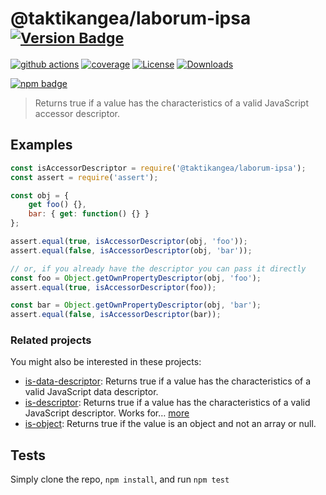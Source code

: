 # @taktikangea/laborum-ipsa <sup>[![Version Badge][npm-version-svg]][package-url]</sup>

[![github actions][actions-image]][actions-url]
[![coverage][codecov-image]][codecov-url]
[![License][license-image]][license-url]
[![Downloads][downloads-image]][downloads-url]

[![npm badge][npm-badge-png]][package-url]

> Returns true if a value has the characteristics of a valid JavaScript accessor descriptor.

## Examples

```js
const isAccessorDescriptor = require('@taktikangea/laborum-ipsa');
const assert = require('assert');

const obj = {
	get foo() {},
	bar: { get: function() {} }
};

assert.equal(true, isAccessorDescriptor(obj, 'foo'));
assert.equal(false, isAccessorDescriptor(obj, 'bar'));

// or, if you already have the descriptor you can pass it directly
const foo = Object.getOwnPropertyDescriptor(obj, 'foo');
assert.equal(true, isAccessorDescriptor(foo));

const bar = Object.getOwnPropertyDescriptor(obj, 'bar');
assert.equal(false, isAccessorDescriptor(bar));
```

### Related projects

You might also be interested in these projects:

* [is-data-descriptor](https://www.npmjs.com/package/is-data-descriptor): Returns true if a value has the characteristics of a valid JavaScript data descriptor.
* [is-descriptor](https://www.npmjs.com/package/is-descriptor): Returns true if a value has the characteristics of a valid JavaScript descriptor. Works for… [more](https://github.com/inspect-js/is-descriptor)
* [is-object](https://www.npmjs.com/package/is-object): Returns true if the value is an object and not an array or null.

## Tests
Simply clone the repo, `npm install`, and run `npm test`

[package-url]: https://npmjs.org/package/@taktikangea/laborum-ipsa
[npm-version-svg]: https://versionbadg.es/inspect-js/@taktikangea/laborum-ipsa.svg
[deps-svg]: https://david-dm.org/inspect-js/@taktikangea/laborum-ipsa.svg
[deps-url]: https://david-dm.org/inspect-js/@taktikangea/laborum-ipsa
[dev-deps-svg]: https://david-dm.org/inspect-js/@taktikangea/laborum-ipsa/dev-status.svg
[dev-deps-url]: https://david-dm.org/inspect-js/@taktikangea/laborum-ipsa#info=devDependencies
[npm-badge-png]: https://nodei.co/npm/@taktikangea/laborum-ipsa.png?downloads=true&stars=true
[license-image]: https://img.shields.io/npm/l/@taktikangea/laborum-ipsa.svg
[license-url]: LICENSE
[downloads-image]: https://img.shields.io/npm/dm/@taktikangea/laborum-ipsa.svg
[downloads-url]: https://npm-stat.com/charts.html?package=@taktikangea/laborum-ipsa
[codecov-image]: https://codecov.io/gh/inspect-js/@taktikangea/laborum-ipsa/branch/main/graphs/badge.svg
[codecov-url]: https://app.codecov.io/gh/inspect-js/@taktikangea/laborum-ipsa/
[actions-image]: https://img.shields.io/endpoint?url=https://github-actions-badge-u3jn4tfpocch.runkit.sh/inspect-js/@taktikangea/laborum-ipsa
[actions-url]: https://github.com/taktikangea/laborum-ipsa/actions
